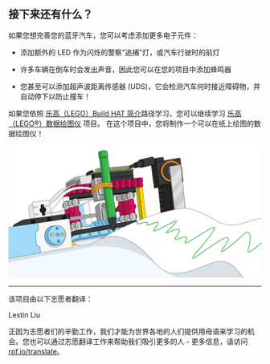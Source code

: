 ## 接下来还有什么？

如果您想完善您的蓝牙汽车，您可以考虑添加更多电子元件：

+ 添加额外的 LED 作为闪烁的警察“追捕”灯，或汽车行驶时的前灯

+ 许多车辆在倒车时会发出声音，因此您可以在您的项目中添加蜂鸣器

+ 您甚至可以添加超声波距离传感器 (UDS)，它会检测汽车何时接近障碍物，并自动停下以防止撞车！

如果您依照 [乐高（LEGO）Build HAT 简介](https://projects.raspberrypi.org/zh-CN/pathways/lego-intro)路径学习，您可以继续学习 [乐高（LEGO®）数据绘图仪](https://projects.raspberrypi.org/zh-CN/projects/lego-plotter) 项目。 在这个项目中，您将制作一个可以在纸上绘图的数据绘图仪！

![乐高（LEGO®）数据绘图仪](images/plotterbanner.png)

***
该项目由以下志愿者翻译：

Lestin Liu

正因为志愿者们的辛勤工作，我们才能为世界各地的人们提供用母语来学习的机会。您也可以通过志愿翻译工作来帮助我们吸引更多的人 - 更多信息，请访问[rpf.io/translate](https://rpf.io/translate)。
